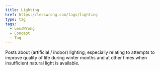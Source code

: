 ```yaml
---
title: Lighting
href: https://lesswrong.com/tags/lighting
type: tag
tags:
  - LessWrong
  - Concept
  - Tag
---
```


Posts about (artificial / indoor) lighting, especially relating to attempts to improve quality of life during winter months and at other times when insufficient natural light is available.